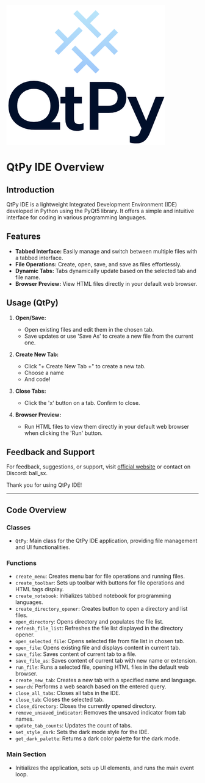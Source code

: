 ![Logo](logo.png)

# QtPy IDE Overview

## Introduction
QtPy IDE is a lightweight Integrated Development Environment (IDE) developed in Python using the PyQt5 library. It offers a simple and intuitive interface for coding in various programming languages.

## Features
- **Tabbed Interface:** Easily manage and switch between multiple files with a tabbed interface.
- **File Operations:** Create, open, save, and save as files effortlessly.
- **Dynamic Tabs:** Tabs dynamically update based on the selected tab and file name.
- **Browser Preview:** View HTML files directly in your default web browser.

## Usage (QtPy)

1. **Open/Save:**
   - Open existing files and edit them in the chosen tab.
   - Save updates or use 'Save As' to create a new file from the current one.

2. **Create New Tab:**
   - Click "+ Create New Tab +" to create a new tab.
   - Choose a name
   - And code!

3. **Close Tabs:**
   - Click the 'x' button on a tab. Confirm to close.

4. **Browser Preview:**
   - Run HTML files to view them directly in your default web browser when clicking the 'Run' button.

## Feedback and Support
For feedback, suggestions, or support, visit [official website](https://sfymmik.web.fc2.com) or contact on Discord: ball_sx.

Thank you for using QtPy IDE!

---

## Code Overview

### Classes
- `QtPy`: Main class for the QtPy IDE application, providing file management and UI functionalities.

### Functions
- `create_menu`: Creates menu bar for file operations and running files.
- `create_toolbar`: Sets up toolbar with buttons for file operations and HTML tags display.
- `create_notebook`: Initializes tabbed notebook for programming languages.
- `create_directory_opener`: Creates button to open a directory and list files.
- `open_directory`: Opens directory and populates the file list.
- `refresh_file_list`: Refreshes the file list displayed in the directory opener.
- `open_selected_file`: Opens selected file from file list in chosen tab.
- `open_file`: Opens existing file and displays content in current tab.
- `save_file`: Saves content of current tab to a file.
- `save_file_as`: Saves content of current tab with new name or extension.
- `run_file`: Runs a selected file, opening HTML files in the default web browser.
- `create_new_tab`: Creates a new tab with a specified name and language.
- `search`: Performs a web search based on the entered query.
- `close_all_tabs`: Closes all tabs in the IDE.
- `close_tab`: Closes the selected tab.
- `close_directory`: Closes the currently opened directory.
- `remove_unsaved_indicator`: Removes the unsaved indicator from tab names.
- `update_tab_counts`: Updates the count of tabs.
- `set_style_dark`: Sets the dark mode style for the IDE.
- `get_dark_palette`: Returns a dark color palette for the dark mode.

### Main Section
- Initializes the application, sets up UI elements, and runs the main event loop.
